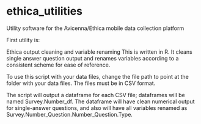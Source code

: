 # ethica_utilities
Utility software for the Avicenna/Ethica mobile data collection platform

First utility is:

Ethica output cleaning and variable renaming
This is written in R. It cleans single answer question output and renames variables according to a consistent scheme for ease of reference.

To use this script with your data files, change the file path to point at the folder with your data files. The files must be in CSV format.

The script will output a dataframe for each CSV file; dataframes will be named Survey.Number_df. The dataframe will have clean numerical output for single-answer questions, and also will have all variables renamed as Survey.Number_Question.Number_Question.Type.